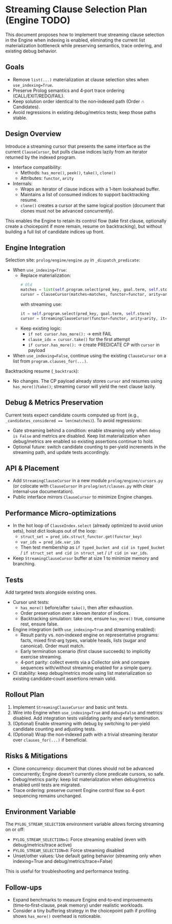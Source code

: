 # Streaming Clause Selection Plan (Engine TODO)

This document proposes how to implement true streaming clause selection in the Engine when indexing is enabled, eliminating the current list materialization bottleneck while preserving semantics, trace ordering, and existing debug behavior.

## Goals

- Remove `list(...)` materialization at clause selection sites when `use_indexing=True`.
- Preserve Prolog semantics and 4‑port trace ordering (CALL/EXIT/REDO/FAIL).
- Keep solution order identical to the non‑indexed path (Order ∩ Candidates).
- Avoid regressions in existing debug/metrics tests; keep those paths stable.

## Design Overview

Introduce a streaming cursor that presents the same interface as the current `ClauseCursor`, but pulls clause indices lazily from an iterator returned by the indexed program.

- Interface compatibility:
  - Methods: `has_more()`, `peek()`, `take()`, `clone()`
  - Attributes: `functor`, `arity`
- Internals:
  - Wraps an iterator of clause indices with a 1‑item lookahead buffer.
  - Maintains a list of consumed indices to support backtracking resume.
  - `clone()` creates a cursor at the same logical position (document that clones must not be advanced concurrently).

This enables the Engine to retain its control flow (take first clause, optionally create a choicepoint if more remain, resume on backtracking), but without building a full list of candidate indices up front.

## Engine Integration

Selection site: `prolog/engine/engine.py` in `_dispatch_predicate`:

- When `use_indexing=True`:
  - Replace materialization:
    ```python
    # Old
    matches = list(self.program.select(pred_key, goal.term, self.store))
    cursor = ClauseCursor(matches=matches, functor=functor, arity=arity)
    ```
    with streaming use:
    ```python
    it = self.program.select(pred_key, goal.term, self.store)
    cursor = StreamingClauseCursor(functor=functor, arity=arity, it=it)
    ```
  - Keep existing logic:
    - `if not cursor.has_more():` → emit FAIL
    - `clause_idx = cursor.take()` for the first attempt
    - `if cursor.has_more():` → create PREDICATE CP with `cursor` in payload
- When `use_indexing=False`, continue using the existing `ClauseCursor` on a list from `program.clauses_for(...)`.

Backtracking resume (`_backtrack`):
- No changes. The CP payload already stores `cursor` and resumes using `has_more()`/`take()`; streaming cursor will yield the next clause lazily.

## Debug & Metrics Preservation

Current tests expect candidate counts computed up front (e.g., `_candidates_considered == len(matches)`). To avoid regressions:

- Gate streaming behind a condition: enable streaming only when `debug is False` and metrics are disabled. Keep list materialization when debug/metrics are enabled so existing assertions continue to hold.
- Optional future: switch candidate counting to per‑yield increments in the streaming path, and update tests accordingly.

## API & Placement

- Add `StreamingClauseCursor` in a new module `prolog/engine/cursors.py` (or colocate with `ClauseCursor` in `prolog/ast/clauses.py` with clear internal‑use documentation).
- Public interface mirrors `ClauseCursor` to minimize Engine changes.

## Performance Micro‑optimizations

- In the hot loop of `ClauseIndex.select` (already optimized to avoid union sets), hoist dict lookups out of the loop:
  - `struct_set = pred_idx.struct_functor.get(functor_key)`
  - `var_ids = pred_idx.var_ids`
  - Then test membership as `if typed_bucket and cid in typed_bucket` / `if struct_set and cid in struct_set` / `if cid in var_ids`.
- Keep `StreamingClauseCursor` buffer at size 1 to minimize memory and branching.

## Tests

Add targeted tests alongside existing ones.

- Cursor unit tests:
  - `has_more()` before/after `take()`, then after exhaustion.
  - Order preservation over a known iterator of indices.
  - Backtracking simulation: take one, ensure `has_more()` true, consume rest, ensure false.
- Engine integration (with `use_indexing=True` and streaming enabled):
  - Result parity vs. non‑indexed engine on representative programs: facts, mixed first‑arg types, variable heads, lists (sugar and canonical). Order must match.
  - Early termination scenario (first clause succeeds) to implicitly exercise streaming.
  - 4‑port parity: collect events via a Collector sink and compare sequences with/without streaming enabled for a simple query.
- CI stability: keep debug/metrics mode using list materialization so existing candidate‑count assertions remain valid.

## Rollout Plan

1. Implement `StreamingClauseCursor` and basic unit tests.
2. Wire into Engine when `use_indexing=True` and `debug=False` and metrics disabled. Add integration tests validating parity and early termination.
3. (Optional) Enable streaming with debug by switching to per‑yield candidate counting and adjusting tests.
4. (Optional) Wrap the non‑indexed path with a trivial streaming iterator over `clauses_for(...)` if beneficial.

## Risks & Mitigations

- Clone concurrency: document that clones should not be advanced concurrently; Engine doesn’t currently clone predicate cursors, so safe.
- Debug/metrics parity: keep list materialization when debug/metrics enabled until tests are migrated.
- Trace ordering: preserve current Engine control flow so 4‑port sequencing remains unchanged.

## Environment Variable

The `PYLOG_STREAM_SELECTION` environment variable allows forcing streaming on or off:
- `PYLOG_STREAM_SELECTION=1`: Force streaming enabled (even with debug/metrics/trace active)
- `PYLOG_STREAM_SELECTION=0`: Force streaming disabled
- Unset/other values: Use default gating behavior (streaming only when indexing=True and debug/metrics/trace=False)

This is useful for troubleshooting and performance testing.

## Follow‑ups

- Expand benchmarks to measure Engine end‑to‑end improvements (time‑to‑first‑clause, peak memory) under realistic workloads.
- Consider a tiny buffering strategy in the choicepoint path if profiling shows `has_more()` overhead is noticeable.

